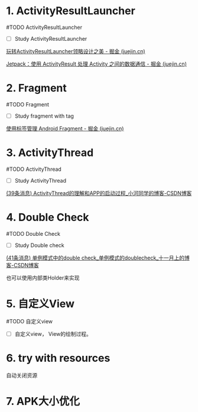 # 1. ActivityResultLauncher

#TODO ActivityResultLauncher

- [ ] Study ActivityResultLauncher

[玩转ActivityResultLauncher领略设计之美 - 掘金 (juejin.cn)](https://juejin.cn/post/7181452064919126071)

[Jetpack：使用 ActivityResult 处理 Activity 之间的数据通信 - 掘金 (juejin.cn)](https://juejin.cn/post/7049158466140635173#comment)

# 2. Fragment

#TODO Fragment

- [ ] Study fragment with tag

[使用标签管理 Android Fragment - 掘金 (juejin.cn)](https://juejin.cn/post/6948992343471030308)

# 3. ActivityThread

#TODO ActivityThread

- [ ] Study ActivityThread

[(39条消息) ActivityThread的理解和APP的启动过程_小河同学的博客-CSDN博客](https://blog.csdn.net/hzwailll/article/details/85339714)

# 4. Double Check

#TODO Double Check

- [ ] Study Double check

[(41条消息) 单例模式中的double check_单例模式的doublecheck_十一月上的博客-CSDN博客](https://blog.csdn.net/xdzhouxin/article/details/81192344)

也可以使用内部类Holder来实现

# 5. 自定义View

#TODO 自定义view

- [ ] 自定义view， View的绘制过程。

# 6. try with resources

自动关闭资源

# 7. APK大小优化

